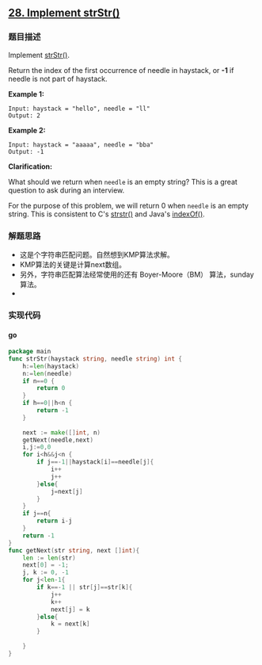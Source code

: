 ## [28. Implement strStr()](https://leetcode.com/problems/implement-strstr/description/)

### 题目描述
Implement [strStr()](http://www.cplusplus.com/reference/cstring/strstr/).

Return the index of the first occurrence of needle in haystack, or **-1** if needle is not part of haystack.

**Example 1:**
```
Input: haystack = "hello", needle = "ll"
Output: 2
```
**Example 2:**
```
Input: haystack = "aaaaa", needle = "bba"
Output: -1
```
**Clarification:**

What should we return when `needle` is an empty string? This is a great question to ask during an interview.

For the purpose of this problem, we will return 0 when `needle` is an empty string. This is consistent to C's [strstr()](http://www.cplusplus.com/reference/cstring/strstr/) and Java's [indexOf()](https://docs.oracle.com/javase/7/docs/api/java/lang/String.html#indexOf(java.lang.String)).
### 解题思路
* 这是个字符串匹配问题。自然想到KMP算法求解。
* KMP算法的关键是计算next数组。
* 另外，字符串匹配算法经常使用的还有 Boyer-Moore（BM） 算法，sunday算法。
* 

### 实现代码

#### go
```go
package main
func strStr(haystack string, needle string) int {
    h:=len(haystack)
	n:=len(needle)
    if n==0	{
        return 0
    }
	if h==0||h<n {
        return -1
    }
	
    next := make([]int, n)
	getNext(needle,next)
	i,j:=0,0
	for i<h&&j<n {
		if j==-1||haystack[i]==needle[j]{
			i++
			j++
		}else{
			j=next[j]
        }
	}
	if j==n{
        return i-j
    }	
	return -1
}
func getNext(str string, next []int){
    len := len(str)
    next[0] = -1;
    j, k := 0, -1
    for j<len-1{
        if k==-1 || str[j]==str[k]{
            j++
            k++
            next[j] = k
        }else{
            k = next[k]
        }
    
    }
}

```